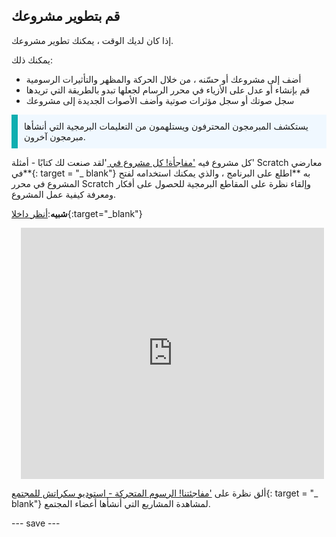 ## قم بتطوير مشروعك

إذا كان لديك الوقت ، يمكنك تطوير مشروعك.

يمكنك ذلك:
+ أضف إلى مشروعك أو حسّنه ، من خلال الحركة والمظهر والتأثيرات الرسومية
+ قم بإنشاء أو عدل على الأزياء في محرر الرسام لجعلها تبدو بالطريقة التي تريدها
+ سجل صوتك أو سجل مؤثرات صوتية وأضف الأصوات الجديدة إلى مشروعك

<p style="border-left: solid; border-width:10px; border-color: #0faeb0; background-color: aliceblue; padding: 10px;">
يستكشف المبرمجون المحترفون ويستلهمون من التعليمات البرمجية التي أنشأها مبرمجون آخرون. 
</p>

كل مشروع فيه ['مفاجأة! كل مشروع في ](https://scratch.mit.edu/studios/29075822)'لقد صنعت لك كتابًا - أمثلة' Scratch معارضي في**{: target = "_ blank"} به **اطلع على البرنامج ، والذي يمكنك استخدامه لفتح المشروع في محرر Scratch وإلقاء نظرة على المقاطع البرمجية للحصول على أفكار ومعرفة كيفية عمل المشروع.

**شبيه**:[أنظر داخلا](https://scratch.mit.edu/projects/500767602/editor){:target="_blank"}
<div class="scratch-preview" style="margin-left: 15px;">
  <iframe allowtransparency="true" width="485" height="402" src="https://scratch.mit.edu/projects/embed/500767602/?autostart=false" frameborder="0"></iframe>
</div>

ألق نظرة على ['مفاجئتنا! الرسوم المتحركة - استوديو سكراتش للمجتمع](https://scratch.mit.edu/studios/29079784){: target = "_ blank"} لمشاهدة المشاريع التي أنشأها أعضاء المجتمع.

--- save ---
